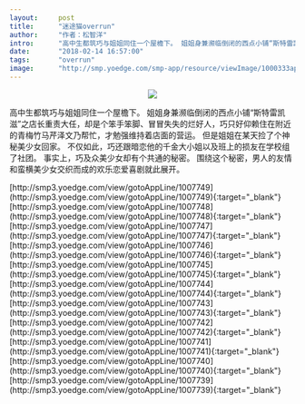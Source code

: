 ```yaml
---
layout:     post
title:      "迷途猫overrun"
author:     "作者：松智洋"
intro:      "高中生都筑巧与姐姐同住一个屋檐下。 姐姐身兼濒临倒闭的西点小铺“斯特雷凯滋”之店长重责大任，却是个笨手笨脚、冒冒失失的烂好人，巧只好仰赖住在附近的青梅竹马芹泽文乃帮忙，才勉强维持着店面的营运。 但是姐姐在某天捡了个神秘美少女回家。 不仅如此，巧还跟暗恋他的千金大小姐以及班上的损友在学校组了社团。 事实上，巧及众美少女却有个共通的秘密。 围绕这个秘密，男人的友情和蛮横美少女交织而成的欢乐恋爱喜剧就此展开。"
date:       "2018-02-14 16:57:00"
tags:       "overrun"
image:      "http://smp.yoedge.com/smp-app/resource/viewImage/1000333appline.png"
---
```

<div style="text-align: center">
<p><img src="http://smp.yoedge.com/smp-app/resource/viewImage/1000333appline.png"/></p>
</div>
<p class="post-meta">
<span>高中生都筑巧与姐姐同住一个屋檐下。 姐姐身兼濒临倒闭的西点小铺“斯特雷凯滋”之店长重责大任，却是个笨手笨脚、冒冒失失的烂好人，巧只好仰赖住在附近的青梅竹马芹泽文乃帮忙，才勉强维持着店面的营运。 但是姐姐在某天捡了个神秘美少女回家。 不仅如此，巧还跟暗恋他的千金大小姐以及班上的损友在学校组了社团。 事实上，巧及众美少女却有个共通的秘密。 围绕这个秘密，男人的友情和蛮横美少女交织而成的欢乐恋爱喜剧就此展开。</span>
</p>
[http://smp3.yoedge.com/view/gotoAppLine/1007749](http://smp3.yoedge.com/view/gotoAppLine/1007749){:target="_blank"}
[http://smp3.yoedge.com/view/gotoAppLine/1007748](http://smp3.yoedge.com/view/gotoAppLine/1007748){:target="_blank"}
[http://smp3.yoedge.com/view/gotoAppLine/1007747](http://smp3.yoedge.com/view/gotoAppLine/1007747){:target="_blank"}
[http://smp3.yoedge.com/view/gotoAppLine/1007746](http://smp3.yoedge.com/view/gotoAppLine/1007746){:target="_blank"}
[http://smp3.yoedge.com/view/gotoAppLine/1007745](http://smp3.yoedge.com/view/gotoAppLine/1007745){:target="_blank"}
[http://smp3.yoedge.com/view/gotoAppLine/1007744](http://smp3.yoedge.com/view/gotoAppLine/1007744){:target="_blank"}
[http://smp3.yoedge.com/view/gotoAppLine/1007743](http://smp3.yoedge.com/view/gotoAppLine/1007743){:target="_blank"}
[http://smp3.yoedge.com/view/gotoAppLine/1007742](http://smp3.yoedge.com/view/gotoAppLine/1007742){:target="_blank"}
[http://smp3.yoedge.com/view/gotoAppLine/1007741](http://smp3.yoedge.com/view/gotoAppLine/1007741){:target="_blank"}
[http://smp3.yoedge.com/view/gotoAppLine/1007740](http://smp3.yoedge.com/view/gotoAppLine/1007740){:target="_blank"}
[http://smp3.yoedge.com/view/gotoAppLine/1007739](http://smp3.yoedge.com/view/gotoAppLine/1007739){:target="_blank"}


